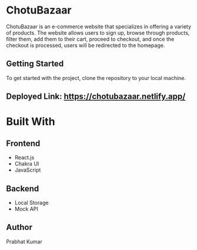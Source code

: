 # ChotuBazaar
ChotuBazaar is an e-commerce website that specializes in offering a variety of products. The website allows users to sign up, browse through products, filter them, add them to their cart, proceed to checkout, and once the checkout is processed, users will be redirected to the homepage.

## Getting Started
To get started with the project, clone the repository to your local machine.

## Deployed Link: https://chotubazaar.netlify.app/

# Built With
## Frontend
- React.js
- Chakra UI
- JavaScript
## Backend
- Local Storage
- Mock API
## Author
 Prabhat Kumar


